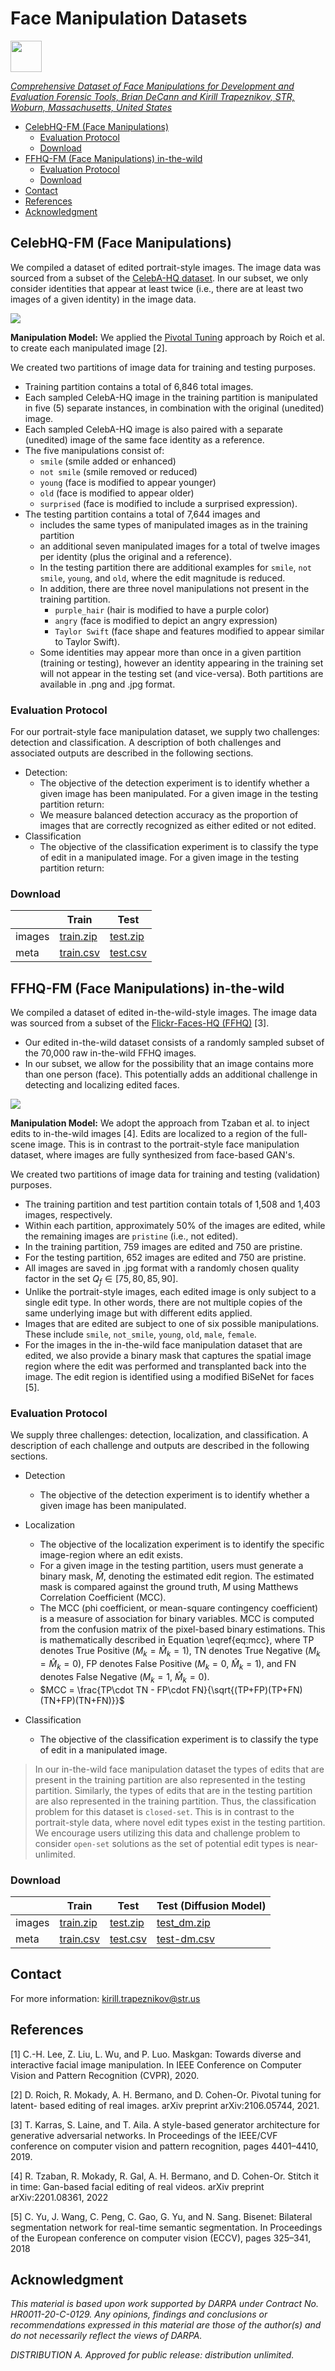 # Face Manipulation Datasets <!-- omit in toc -->
[<img src="badge-navy.svg"  alt="" width="50">](https://www.str.us) 

[*Comprehensive Dataset of Face Manipulations for Development and Evaluation Forensic Tools, Brian DeCann and Kirill Trapeznikov, STR, Woburn, Massachusetts, United States* ](TBD) 

- [CelebHQ-FM (Face Manipulations)](#celebhq-fm-face-manipulations)
  - [Evaluation Protocol](#evaluation-protocol)
  - [Download](#download)
- [FFHQ-FM (Face Manipulations) in-the-wild](#ffhq-fm-face-manipulations-in-the-wild)
  - [Evaluation Protocol](#evaluation-protocol-1)
  - [Download](#download-1)
- [Contact](#contact)
- [References](#references)
- [Acknowledgment](#acknowledgment)

## CelebHQ-FM (Face Manipulations)

We compiled a dataset of edited portrait-style images. The image data was sourced from a subset of the [CelebA-HQ dataset](https://mmlab.ie.cuhk.edu.hk/projects/CelebA.html). In our subset, we only consider identities that appear at least twice (i.e., there are at least two images of a given identity) in the image data.

![](celebhqfm.png)

**Manipulation Model:** We applied the [Pivotal Tuning]() approach by Roich et al. to create each manipulated image [2].

We created two partitions of image data for training and testing purposes.  
- Training partition contains a total of 6,846 total images. 
- Each sampled CelebA-HQ image in the training partition is manipulated in five (5) separate instances, in combination with the original (unedited) image.
- Each sampled CelebA-HQ image is also paired with a separate (unedited) image of the same face identity as a reference. 
- The five manipulations consist of:
     - `smile` (smile added or enhanced)
     - `not smile` (smile removed or reduced)
     - `young` (face is modified to appear younger)
     - `old` (face is modified to appear older)
     - `surprised` (face is modified to include a surprised expression).  
- The testing partition contains a total of 7,644 images and 
     - includes the same types of manipulated images as in the training partition 
     - an additional seven manipulated images for a total of twelve images per identity (plus the original and a reference).
     - In the testing partition there are additional examples for `smile`, `not smile`, `young`, and `old`, where the edit magnitude is reduced.
     - In addition, there are three novel manipulations not present in the training partition.      
          - `purple_hair` (hair is modified to have a purple color)
          - `angry` (face is modified to depict an angry expression)
          - `Taylor Swift` (face shape and features modified to appear similar to Taylor Swift). 
     - Some identities may appear more than once in a given partition (training or testing), however an identity appearing in the training set will not appear in the testing set (and vice-versa). Both partitions are available in .png and .jpg format.

### Evaluation Protocol
For our portrait-style face manipulation dataset, we supply two challenges: detection and classification. A description of both challenges and associated outputs are described in the following sections.

- Detection: 
     - The objective of the detection experiment is to identify whether a given image has been manipulated. For a given image in the testing partition return: 
     - We measure balanced detection accuracy as the proportion of images that are correctly recognized as either edited or not edited.
- Classification
     - The objective of the classification experiment is to classify the type of edit in a manipulated image. For a given image in the testing partition return: 

### Download

|        | Train | Test |  
| ---    | ---   | ---  |  
| images | [train.zip](https://38cc41b1-f06c-4fbf-a324-696bb06cd45e.s3.amazonaws.com/face-manipulations-datasets/celebhq-fm/train.zip)    | [test.zip](https://38cc41b1-f06c-4fbf-a324-696bb06cd45e.s3.amazonaws.com/face-manipulations-datasets/celebhq-fm/test.zip) |  
| meta  | [train.csv](https://38cc41b1-f06c-4fbf-a324-696bb06cd45e.s3.amazonaws.com/face-manipulations-datasets/celebhq-fm/Train.csv) | [test.csv](https://38cc41b1-f06c-4fbf-a324-696bb06cd45e.s3.amazonaws.com/face-manipulations-datasets/celebhq-fm/Test_fixed.csv) |  


## FFHQ-FM (Face Manipulations) in-the-wild

We compiled a dataset of edited in-the-wild-style images. The image data was sourced from a subset of the [Flickr-Faces-HQ (FFHQ)](https://github.com/NVlabs/ffhq-dataset) [3].
- Our edited in-the-wild dataset consists of a randomly sampled subset of the 70,000 raw in-the-wild FFHQ images.
-  In our subset, we allow for the possibility that an image contains more than one person (face). This potentially adds an additional challenge in detecting and localizing edited faces. 

![](ffhq-fm.png)


**Manipulation Model:** We adopt the approach from Tzaban et al. to inject edits to in-the-wild images [4]. Edits are localized to a region of the full-scene image. This is in contrast to the portrait-style face manipulation dataset, where images are fully synthesized from face-based GAN's.

We created two partitions of image data for training and testing (validation) purposes. 
- The training partition and test partition contain totals of 1,508 and 1,403 images, respectively.
- Within each partition, approximately 50\% of the images are edited, while the remaining images are `pristine` (i.e., not edited). 
- In the training partition, 759 images are edited and 750 are pristine.
-  For the testing partition, 652 images are edited and 750 are pristine.
-  All images are saved in .jpg format with a randomly chosen quality factor in the set $Q_f \in [75,80,85,90]$.
- Unlike the portrait-style images, each edited image is only subject to a single edit type. In other words, there are not multiple copies of the same underlying image but with different edits applied. 
- Images that are edited are subject to one of six possible manipulations. These include `smile`, `not_smile`, `young`, `old`, `male`, `female`. 
- For the images in the in-the-wild face manipulation dataset that are edited, we also provide a binary mask that captures the spatial image region where the edit was performed and transplanted back into the image. The edit region is identified using a modified BiSeNet for faces [5].

### Evaluation Protocol
We supply three challenges: detection, localization, and classification. A description of each challenge and outputs are described in the following sections.

- Detection
     - The objective of the detection experiment is to identify whether a given image has been manipulated.

- Localization
     - The objective of the localization experiment is to identify the specific image-region where an edit exists. 
     - For a given image in the testing partition, users must generate a binary mask, $\hat{M}$, denoting the estimated edit region. The estimated mask is compared against the ground truth, $M$ using Matthews Correlation Coefficient (MCC). 
     - The MCC (phi coefficient, or mean-square contingency coefficient) is a measure of association for binary variables. MCC is computed from the confusion matrix of the pixel-based binary estimations. This is mathematically described in Equation \eqref{eq:mcc}, where TP denotes True Positive ($M_k=\hat{M}_k=1$), TN denotes True Negative ($M_k=\hat{M}_k=0$), FP denotes False Positive ($M_k=0$, $\hat{M}_k=1$), and FN denotes False Negative ($M_k=1$, $\hat{M}_k=0$).
    - $MCC = \frac{TP\cdot TN - FP\cdot FN}{\sqrt{(TP+FP)(TP+FN)(TN+FP)(TN+FN)}}$


- Classification
     - The objective of the classification experiment is to classify the type of edit in a manipulated image.

>In our in-the-wild face manipulation dataset the types of edits that are present in the training partition are also represented in the testing partition. Similarly, the types of edits that are in the testing partition are also represented in the training partition. Thus, the classification problem for this dataset is `closed-set`. This is in contrast to the portrait-style data, where novel edit types exist in the testing partition. We encourage users utilizing this data and challenge problem to consider `open-set` solutions as the set of potential edit types is near-unlimited.


### Download

|        | Train | Test | Test (Diffusion Model) |
| ---    | ---   | ---  | --- |
| images | [train.zip](https://38cc41b1-f06c-4fbf-a324-696bb06cd45e.s3.amazonaws.com/face-manipulations-datasets/ffhq-fm/train_jpg.zip)    | [test.zip](https://38cc41b1-f06c-4fbf-a324-696bb06cd45e.s3.amazonaws.com/face-manipulations-datasets/ffhq-fm/test_jpg.zip) | [test_dm.zip](https://38cc41b1-f06c-4fbf-a324-696bb06cd45e.s3.amazonaws.com/face-manipulations-datasets/ffhq-fm/test_jpg_dm.zip) |
| meta  | [train.csv](https://38cc41b1-f06c-4fbf-a324-696bb06cd45e.s3.amazonaws.com/face-manipulations-datasets/ffhq-fm/Train_jpg_v0.csv) | [test.csv](https://38cc41b1-f06c-4fbf-a324-696bb06cd45e.s3.amazonaws.com/face-manipulations-datasets/ffhq-fm/Test_jpg_v0.csv) | [test-dm.csv](https://38cc41b1-f06c-4fbf-a324-696bb06cd45e.s3.amazonaws.com/face-manipulations-datasets/ffhq-fm/Test_jpg_dm_v0.csv)

## Contact

For more information: kirill.trapeznikov@str.us

## References
[1] C.-H. Lee, Z. Liu, L. Wu, and P. Luo. Maskgan: Towards diverse and interactive
facial image manipulation. In IEEE Conference on Computer Vision and Pattern
Recognition (CVPR), 2020.

[2] D. Roich, R. Mokady, A. H. Bermano, and D. Cohen-Or. Pivotal tuning for latent-
based editing of real images. arXiv preprint arXiv:2106.05744, 2021.

[3] T. Karras, S. Laine, and T. Aila. A style-based generator architecture for generative
adversarial networks. In Proceedings of the IEEE/CVF conference on computer vision
and pattern recognition, pages 4401–4410, 2019.

[4] R. Tzaban, R. Mokady, R. Gal, A. H. Bermano, and D. Cohen-Or. Stitch it in time:
Gan-based facial editing of real videos. arXiv preprint arXiv:2201.08361, 2022

[5] C. Yu, J. Wang, C. Peng, C. Gao, G. Yu, and N. Sang. Bisenet: Bilateral segmentation
network for real-time semantic segmentation. In Proceedings of the European conference
on computer vision (ECCV), pages 325–341, 2018

## Acknowledgment
*This material is based upon work supported by DARPA under Contract No. HR0011-20-C-0129. Any opinions, findings and conclusions or recommendations expressed in this material are those of the author(s) and do not necessarily reflect the views of DARPA.*

*DISTRIBUTION A. Approved for public release: distribution unlimited.*

